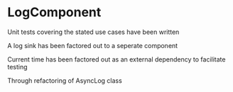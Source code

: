 # LogComponent

Unit tests covering the stated use cases have been written

A log sink has been factored out to a seperate component

Current time has been factored out as an external dependency to facilitate testing

Through refactoring of AsyncLog class
